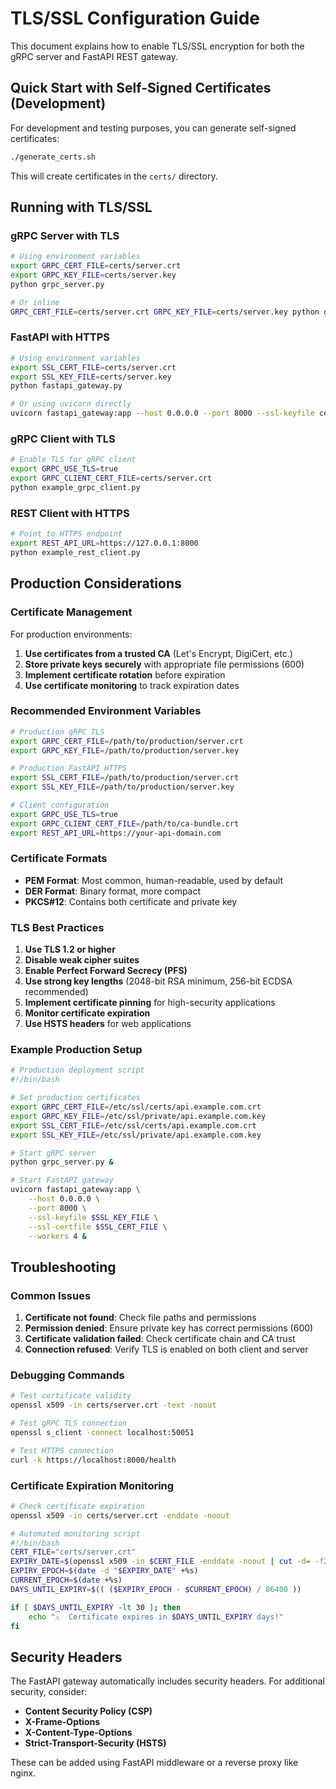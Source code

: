 # TLS/SSL Configuration Guide

This document explains how to enable TLS/SSL encryption for both the gRPC server and FastAPI REST gateway.

## Quick Start with Self-Signed Certificates (Development)

For development and testing purposes, you can generate self-signed certificates:

```bash
./generate_certs.sh
```

This will create certificates in the `certs/` directory.

## Running with TLS/SSL

### gRPC Server with TLS

```bash
# Using environment variables
export GRPC_CERT_FILE=certs/server.crt
export GRPC_KEY_FILE=certs/server.key
python grpc_server.py

# Or inline
GRPC_CERT_FILE=certs/server.crt GRPC_KEY_FILE=certs/server.key python grpc_server.py
```

### FastAPI with HTTPS

```bash
# Using environment variables
export SSL_CERT_FILE=certs/server.crt
export SSL_KEY_FILE=certs/server.key
python fastapi_gateway.py

# Or using uvicorn directly
uvicorn fastapi_gateway:app --host 0.0.0.0 --port 8000 --ssl-keyfile certs/server.key --ssl-certfile certs/server.crt
```

### gRPC Client with TLS

```bash
# Enable TLS for gRPC client
export GRPC_USE_TLS=true
export GRPC_CLIENT_CERT_FILE=certs/server.crt
python example_grpc_client.py
```

### REST Client with HTTPS

```bash
# Point to HTTPS endpoint
export REST_API_URL=https://127.0.0.1:8000
python example_rest_client.py
```

## Production Considerations

### Certificate Management

For production environments:

1. **Use certificates from a trusted CA** (Let's Encrypt, DigiCert, etc.)
2. **Store private keys securely** with appropriate file permissions (600)
3. **Implement certificate rotation** before expiration
4. **Use certificate monitoring** to track expiration dates

### Recommended Environment Variables

```bash
# Production gRPC TLS
export GRPC_CERT_FILE=/path/to/production/server.crt
export GRPC_KEY_FILE=/path/to/production/server.key

# Production FastAPI HTTPS
export SSL_CERT_FILE=/path/to/production/server.crt
export SSL_KEY_FILE=/path/to/production/server.key

# Client configuration
export GRPC_USE_TLS=true
export GRPC_CLIENT_CERT_FILE=/path/to/ca-bundle.crt
export REST_API_URL=https://your-api-domain.com
```

### Certificate Formats

- **PEM Format**: Most common, human-readable, used by default
- **DER Format**: Binary format, more compact
- **PKCS#12**: Contains both certificate and private key

### TLS Best Practices

1. **Use TLS 1.2 or higher**
2. **Disable weak cipher suites**
3. **Enable Perfect Forward Secrecy (PFS)**
4. **Use strong key lengths** (2048-bit RSA minimum, 256-bit ECDSA recommended)
5. **Implement certificate pinning** for high-security applications
6. **Monitor certificate expiration**
7. **Use HSTS headers** for web applications

### Example Production Setup

```bash
# Production deployment script
#!/bin/bash

# Set production certificates
export GRPC_CERT_FILE=/etc/ssl/certs/api.example.com.crt
export GRPC_KEY_FILE=/etc/ssl/private/api.example.com.key
export SSL_CERT_FILE=/etc/ssl/certs/api.example.com.crt
export SSL_KEY_FILE=/etc/ssl/private/api.example.com.key

# Start gRPC server
python grpc_server.py &

# Start FastAPI gateway
uvicorn fastapi_gateway:app \
    --host 0.0.0.0 \
    --port 8000 \
    --ssl-keyfile $SSL_KEY_FILE \
    --ssl-certfile $SSL_CERT_FILE \
    --workers 4 &
```

## Troubleshooting

### Common Issues

1. **Certificate not found**: Check file paths and permissions
2. **Permission denied**: Ensure private key has correct permissions (600)
3. **Certificate validation failed**: Check certificate chain and CA trust
4. **Connection refused**: Verify TLS is enabled on both client and server

### Debugging Commands

```bash
# Test certificate validity
openssl x509 -in certs/server.crt -text -noout

# Test gRPC TLS connection
openssl s_client -connect localhost:50051

# Test HTTPS connection
curl -k https://localhost:8000/health
```

### Certificate Expiration Monitoring

```bash
# Check certificate expiration
openssl x509 -in certs/server.crt -enddate -noout

# Automated monitoring script
#!/bin/bash
CERT_FILE="certs/server.crt"
EXPIRY_DATE=$(openssl x509 -in $CERT_FILE -enddate -noout | cut -d= -f2)
EXPIRY_EPOCH=$(date -d "$EXPIRY_DATE" +%s)
CURRENT_EPOCH=$(date +%s)
DAYS_UNTIL_EXPIRY=$(( ($EXPIRY_EPOCH - $CURRENT_EPOCH) / 86400 ))

if [ $DAYS_UNTIL_EXPIRY -lt 30 ]; then
    echo "⚠️  Certificate expires in $DAYS_UNTIL_EXPIRY days!"
fi
```

## Security Headers

The FastAPI gateway automatically includes security headers. For additional security, consider:

- **Content Security Policy (CSP)**
- **X-Frame-Options**
- **X-Content-Type-Options**
- **Strict-Transport-Security (HSTS)**

These can be added using FastAPI middleware or a reverse proxy like nginx.